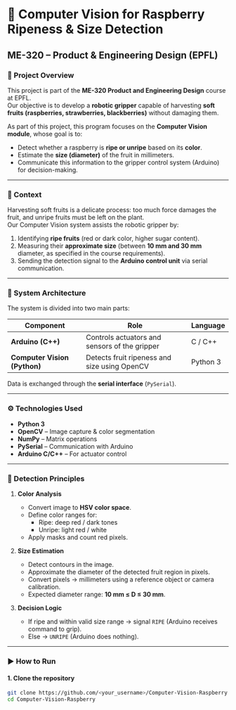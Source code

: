 # 🍓 Computer Vision for Raspberry Ripeness & Size Detection
## ME-320 – Product & Engineering Design (EPFL)

### 🎯 Project Overview
This project is part of the **ME-320 Product and Engineering Design** course at EPFL.  
Our objective is to develop a **robotic gripper** capable of harvesting **soft fruits (raspberries, strawberries, blackberries)** without damaging them.

As part of this project, this program focuses on the **Computer Vision module**, whose goal is to:
- Detect whether a raspberry is **ripe or unripe** based on its **color**.
- Estimate the **size (diameter)** of the fruit in millimeters.
- Communicate this information to the gripper control system (Arduino) for decision-making.

---

### 🧠 Context
Harvesting soft fruits is a delicate process: too much force damages the fruit, and unripe fruits must be left on the plant.  
Our Computer Vision system assists the robotic gripper by:
1. Identifying **ripe fruits** (red or dark color, higher sugar content).  
2. Measuring their **approximate size** (between **10 mm and 30 mm** diameter, as specified in the course requirements).  
3. Sending the detection signal to the **Arduino control unit** via serial communication.

---

### 🧩 System Architecture
The system is divided into two main parts:

| Component | Role | Language |
|------------|------|-----------|
| **Arduino (C++)** | Controls actuators and sensors of the gripper | C / C++ |
| **Computer Vision (Python)** | Detects fruit ripeness and size using OpenCV | Python 3 |

Data is exchanged through the **serial interface** (`PySerial`).

---

### ⚙️ Technologies Used
- **Python 3**
- **OpenCV** – Image capture & color segmentation
- **NumPy** – Matrix operations
- **PySerial** – Communication with Arduino
- **Arduino C/C++** – For actuator control

---

### 🧪 Detection Principles

1. **Color Analysis**  
   - Convert image to **HSV color space**.  
   - Define color ranges for:
     - Ripe: deep red / dark tones
     - Unripe: light red / white  
   - Apply masks and count red pixels.

2. **Size Estimation**  
   - Detect contours in the image.  
   - Approximate the diameter of the detected fruit region in pixels.  
   - Convert pixels → millimeters using a reference object or camera calibration.  
   - Expected diameter range: **10 mm ≤ D ≤ 30 mm**.

3. **Decision Logic**  
   - If ripe and within valid size range → signal `RIPE` (Arduino receives command to grip).  
   - Else → `UNRIPE` (Arduino does nothing).

---

### ▶️ How to Run

#### 1. Clone the repository
```bash
git clone https://github.com/<your_username>/Computer-Vision-Raspberry
cd Computer-Vision-Raspberry
